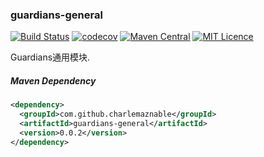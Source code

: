 ### guardians-general

[![Build Status](https://travis-ci.org/CharLemAznable/guardians-general.svg?branch=master)](https://travis-ci.org/CharLemAznable/guardians-general)
[![codecov](https://codecov.io/gh/CharLemAznable/guardians-general/branch/master/graph/badge.svg)](https://codecov.io/gh/CharLemAznable/guardians-general)
[![Maven Central](https://maven-badges.herokuapp.com/maven-central/com.github.charlemaznable/guardians-general/badge.svg)](https://maven-badges.herokuapp.com/maven-central/com.github.charlemaznable/guardians-general/)
[![MIT Licence](https://badges.frapsoft.com/os/mit/mit.svg?v=103)](https://opensource.org/licenses/mit-license.php)

Guardians通用模块.

##### Maven Dependency

```xml
<dependency>
  <groupId>com.github.charlemaznable</groupId>
  <artifactId>guardians-general</artifactId>
  <version>0.0.2</version>
</dependency>
```
